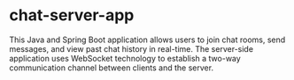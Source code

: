# chat-server-app
This Java and Spring Boot application allows users to join chat rooms, send messages, and view past chat history in real-time. The server-side application uses WebSocket technology to establish a two-way communication channel between clients and the server.
